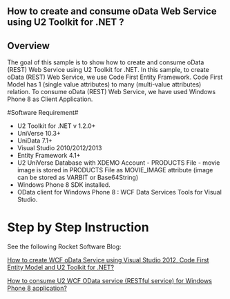 ## How to create and consume oData Web Service using U2 Toolkit for .NET ?

## Overview ##
The goal of this sample is to show how to create and consume oData (REST) Web Service using U2 Toolkit for .NET.
In this sample, to create oData (REST) Web Service, we use Code First Entity Framework. Code First Model has 1 (single value attributes) to many (multi-value attributes) relation.
To consume oData (REST) Web Service, we have used Windows Phone 8 as Client Application. 

#Software Requirement#

- U2 Toolkit for .NET v 1.2.0+
- UniVerse 10.3+
- UniData 7.1+
- Visual Studio 2010/2012/2013
- Entity Framework 4.1+
- U2 UniVerse Database with XDEMO Account - PRODUCTS File - movie image is stored in PRODUCTS File as MOVIE_IMAGE attribute (image can be stored as VARBIT or Base64String)
- Windows Phone 8 SDK installed. 
- OData client for Windows Phone 8 : WCF Data Services Tools for Visual Studio.

# Step by Step Instruction #

See the following Rocket Software Blog:

[How to create WCF oData Service using Visual Studio 2012, Code First Entity Model and U2 Toolkit for .NET?
](http://blog.rocketsoftware.com/ "Create oData (REST) Web Service")

[How to consume U2 WCF OData service (RESTful service) for Windows Phone 8 application?
](http://blog.rocketsoftware.com/ "Consume oData (REST) Web Service")



 

